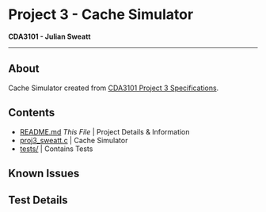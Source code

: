 # Project 3 - Cache Simulator
__CDA3101 - Julian Sweatt__  

---

## About
Cache Simulator created from [CDA3101 Project 3 Specifications](http://www.cs.fsu.edu/~jayarama/org2sp19/Homeworks/Project3.pdf). 

## Contents
* [README.md](./README.md) _This File_ | Project Details & Information
* [proj3_sweatt.c](./proj3_sweatt.c) | Cache Simulator
* [tests/](./tests) | Contains Tests

## Known Issues

## Test Details
